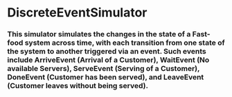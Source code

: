 # DiscreteEventSimulator
### This simulator simulates the changes in the state of a Fast-food system across time, with each transition from one state of the system to another triggered via an event. Such events include ArriveEvent (Arrival of a Customer), WaitEvent (No available Servers), ServeEvent (Serving of a Customer), DoneEvent (Customer has been served), and LeaveEvent (Customer leaves without being served). 
